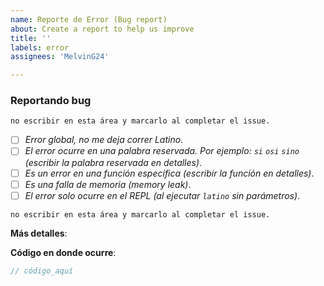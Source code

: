 ```yaml
---
name: Reporte de Error (Bug report)
about: Create a report to help us improve
title: ''
labels: error
assignees: 'MelvinG24'

---
```


### Reportando bug
`no escribir en esta área y marcarlo al completar el issue.`

* [ ] <i>Error global, no me deja correr Latino</i>.
* [ ] <i>El error ocurre en una palabra reservada. Por ejemplo: `si` `osi` `sino` (escribir la palabra reservada en detalles)</i>.
* [ ] <i>Es un error en una función específica (escribir la función en detalles)</i>.
* [ ] <i>Es una falla de memoria (memory leak)</i>.
* [ ] <i>El error solo ocurre en el REPL (al ejecutar `latino` sin parámetros)</i>.

`no escribir en esta área y marcarlo al completar el issue.`

<b>Más detalles</b>:
<!-- descripción_aquí -->

<b>Código en donde ocurre</b>:
```c
// código_aquí

```